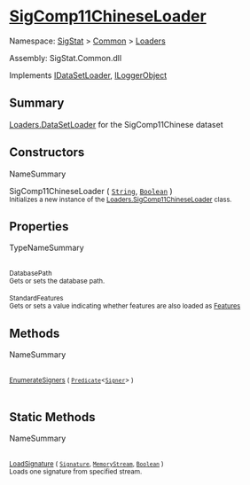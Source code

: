 # [SigComp11ChineseLoader](./SigComp11ChineseLoader.md)

Namespace: [SigStat]() > [Common](./../README.md) > [Loaders](./README.md)

Assembly: SigStat.Common.dll

Implements [IDataSetLoader](./IDataSetLoader.md), [ILoggerObject](./../ILoggerObject.md)

## Summary
[Loaders.DataSetLoader](https://github.com/hargitomi97/sigstat/blob/master/docs/md/SigStat/Common/Loaders/DataSetLoader.md) for the SigComp11Chinese dataset

## Constructors

NameSummary

SigComp11ChineseLoader ( [`String`](https://docs.microsoft.com/en-us/dotnet/api/System.String), [`Boolean`](https://docs.microsoft.com/en-us/dotnet/api/System.Boolean) )<br><sub>Initializes a new instance of the [Loaders.SigComp11ChineseLoader](https://github.com/hargitomi97/sigstat/blob/master/docs/md/SigStat/Common/Loaders/SigComp11ChineseLoader.md) class.</sub><br>


## Properties

TypeNameSummary

<br><sub>DatabasePath</sub><br><sub>Gets or sets the database path.</sub><br>
<br><sub>StandardFeatures</sub><br><sub>Gets or sets a value indicating whether features are also loaded as [Features](https://github.com/hargitomi97/sigstat/blob/master/docs/md/SigStat/Common/Features.md)</sub><br>


## Methods

NameSummary

<br><sub>[EnumerateSigners](./Methods/SigComp11ChineseLoader-100663899.md) ( [`Predicate`](https://docs.microsoft.com/en-us/dotnet/api/System.Predicate-1)\<[`Signer`](./../Signer.md)> )</sub><br><sub></sub><br>


## Static Methods

NameSummary

<br><sub>[LoadSignature](./Methods/SigComp11ChineseLoader-100663900.md) ( [`Signature`](./../Signature.md), [`MemoryStream`](https://docs.microsoft.com/en-us/dotnet/api/System.IO.MemoryStream), [`Boolean`](https://docs.microsoft.com/en-us/dotnet/api/System.Boolean) )</sub><br><sub>Loads one signature from specified stream.</sub><br>


